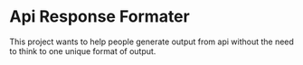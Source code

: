 # Api Response Formater
This project wants to help people generate output from api without the need to think to one unique format of output.
